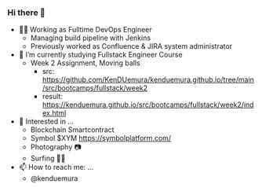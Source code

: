 ### Hi there 👋


- 👨‍💻 Working as Fulltime DevOps Engineer
  - Managing build pipeline with Jenkins
  - Previously worked as Confluence & JIRA system administrator
- 🌱 I’m currently studying Fullstack Engineer Course
  - Week 2 Assignment, Moving balls 
    - src: https://github.com/KenDUemura/kenduemura.github.io/tree/main/src/bootcamps/fullstack/week2 
    - result: https://kenduemura.github.io/src/bootcamps/fullstack/week2/index.html 
- 🔭 Interested in ... 
  - Blockchain Smartcontract 
  - Symbol $XYM https://symbolplatform.com/
  - Photography 📷
  - Surfing 🏄‍♂️
- 📫 How to reach me: ...
  - @kenduemura

<!--
**KenDUemura/kenduemura** is a ✨ _special_ ✨ repository because its `README.md` (this file) appears on your GitHub profile.

Here are some ideas to get you started:


-->
